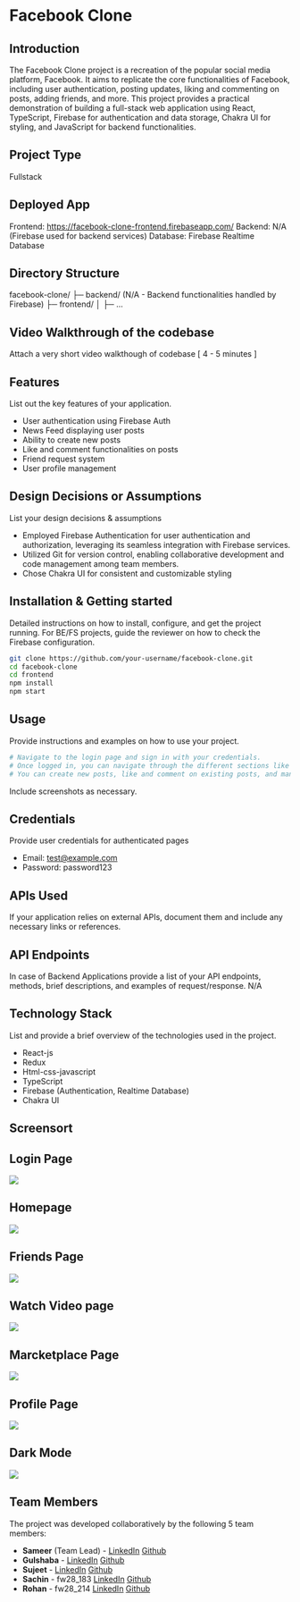 # Facebook Clone

## Introduction
The Facebook Clone project is a recreation of the popular social media platform, Facebook. It aims to replicate the core functionalities of Facebook, including user authentication, posting updates, liking and commenting on posts, adding friends, and more. This project provides a practical demonstration of building a full-stack web application using React, TypeScript, Firebase for authentication and data storage, Chakra UI for styling, and JavaScript for backend functionalities.

## Project Type
Fullstack

## Deployed App
Frontend: https://facebook-clone-frontend.firebaseapp.com/
Backend: N/A (Firebase used for backend services)
Database: Firebase Realtime Database

## Directory Structure
facebook-clone/
├─ backend/ (N/A - Backend functionalities handled by Firebase)
├─ frontend/
│  ├─ ...


## Video Walkthrough of the codebase
Attach a very short video walkthough of codebase [ 4 - 5 minutes ]

## Features
List out the key features of your application.

- User authentication using Firebase Auth
- News Feed displaying user posts
- Ability to create new posts
- Like and comment functionalities on posts
- Friend request system
- User profile management

## Design Decisions or Assumptions
List your design decisions & assumptions

- Employed Firebase Authentication for user authentication and authorization, leveraging its seamless integration with Firebase services.
- Utilized Git for version control, enabling collaborative development and code management among team members.
- Chose Chakra UI for consistent and customizable styling

## Installation & Getting started
Detailed instructions on how to install, configure, and get the project running. For BE/FS projects, guide the reviewer on how to check the Firebase configuration.

```bash
git clone https://github.com/your-username/facebook-clone.git
cd facebook-clone
cd frontend
npm install
npm start
```

## Usage
Provide instructions and examples on how to use your project.

```bash
# Navigate to the login page and sign in with your credentials.
# Once logged in, you can navigate through the different sections like news feed, profile, etc.
# You can create new posts, like and comment on existing posts, and manage your profile settings.
```

Include screenshots as necessary.

## Credentials
Provide user credentials for authenticated pages

- Email: test@example.com
- Password: password123

## APIs Used
If your application relies on external APIs, document them and include any necessary links or references.

## API Endpoints
In case of Backend Applications provide a list of your API endpoints, methods, brief descriptions, and examples of request/response.
N/A


## Technology Stack
List and provide a brief overview of the technologies used in the project.

- React-js
- Redux
- Html-css-javascript
- TypeScript
- Firebase (Authentication, Realtime Database)
- Chakra UI
  


## Screensort
## Login Page
<img src="https://github.com/Sameeer-Ahmad/Facebook-Clone/blob/main/facebook-clone/src/Images/Screensort/login.JPG">

## Homepage
<img src="https://github.com/Sameeer-Ahmad/Facebook-Clone/blob/main/facebook-clone/src/Images/Screensort/Homepage.JPG">

## Friends Page
<img src="https://github.com/Sameeer-Ahmad/Facebook-Clone/blob/main/facebook-clone/src/Images/Screensort/friends.JPG">

## Watch Video page
<img src="https://github.com/Sameeer-Ahmad/Facebook-Clone/blob/main/facebook-clone/src/Images/Screensort/videopage.JPG">

## Marcketplace Page
<img src="https://github.com/Sameeer-Ahmad/Facebook-Clone/blob/main/facebook-clone/src/Images/Screensort/marcketpage.JPG">

## Profile Page
<img src="https://github.com/Sameeer-Ahmad/Facebook-Clone/blob/main/facebook-clone/src/Images/Screensort/profilepage.JPG">

## Dark Mode

<img src="https://github.com/Sameeer-Ahmad/Facebook-Clone/blob/main/facebook-clone/src/Images/Screensort/darkmode.JPG">




## Team Members
The project was developed collaboratively by the following 5 team members:

+ **Sameer** (Team Lead) - 
   <a href="">LinkedIn</a>
     <a href="">Github</a>
+ **Gulshaba** - 
  <a href="">LinkedIn</a>
     <a href="">Github</a>
+ **Sujeet** - 
    <a href="">LinkedIn</a>
     <a href="">Github</a>
+ **Sachin** - fw28_183
  <a href="/">LinkedIn</a>
     <a href="">Github</a>
+ **Rohan** - fw28_214
   <a href="https://www.linkedin.com/in/rohansethi347">LinkedIn</a>
     <a href="https://github.com/ROHANKUMAR347">Github</a>

